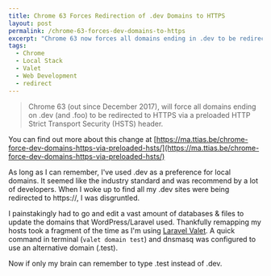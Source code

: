 ```yaml
---
title: Chrome 63 Forces Redirection of .dev Domains to HTTPS
layout: post
permalink: /chrome-63-forces-dev-domains-to-https
excerpt: "Chrome 63 now forces all domains ending in .dev to be redirected to HTTPS and directly killed my local domains overnight."
tags:
  - Chrome
  - Local Stack
  - Valet
  - Web Development
  - redirect
---
```

> Chrome 63 (out since December 2017), will force all domains ending on .dev (and .foo) to be redirected to HTTPS via a preloaded HTTP Strict Transport Security (HSTS) header.

You can find out more about this change at [https://ma.ttias.be/chrome-force-dev-domains-https-via-preloaded-hsts/](https://ma.ttias.be/chrome-force-dev-domains-https-via-preloaded-hsts/)

As long as I can remember, I've used .dev as a preference for local domains. It seemed like the industry standard and was recommend by a lot of developers. When I woke up to find all my .dev sites were being redirected to https://, I was disgruntled. 

I painstakingly had to go and edit a vast amount of databases & files to update the domains that WordPress/Laravel used. Thankfully remapping my hosts took a fragment of the time as I'm using [Laravel Valet](https://laravel.com/docs/5.5/valet). A quick command in terminal (`valet domain test`) and dnsmasq was configured to use an alternative domain (.test).

Now if only my brain can remember to type .test instead of .dev.
